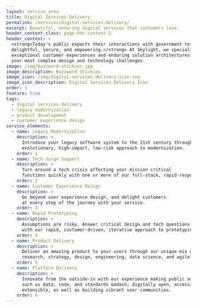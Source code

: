 ```yaml
---
layout: service_area
title: Digital Services Delivery
permalink: /services/digital-services-delivery/
excerpt: Beautiful, enduring digital services that customers love.
header_content_class: page-hdr-content-2
header_content: >
  <strong>Today's public expects their interactions with government to be simple,
  delightful, secure, and empowering.</strong> At Skylight, we specialize in creating
  exceptional customer experiences and enduring solution architectures out of
  your most complex design and technology challenges.
image: /img/buzzword-stickies.jpg
image_description: Buzzword Stickies
image_icon: /img/digital-services-delivery-icon.svg
image_icon_description: Digital Services Delivery Icon
order: 1
feature: true
tags:
  - digital services delivery
  - legacy modernization
  - product development
  - customer experience design
service_elements:
  - name: Legacy Modernization
    description: >
      Introduce your legacy software system to the 21st century through our
      evolutionary, high-impact, low-risk approach to modernization.
    order: 1
  - name: Tech Surge Support
    description: >
      Turn around a tech crisis affecting your mission critical
      functions quickly with one or more of our full-stack, rapid-response teams.
    order: 2
  - name: Customer Experience Design
    description: >
      Go beyond user experience design, and delight customers
      at every step of the journey with your service.
    order: 3
  - name: Rapid Prototyping
    description: >
      Assumptions are risky. Answer critical design and tech questions
      with our rapid, customer-driven, iterative approach to prototyping.
    order: 4
  - name: Product Delivery
    description: >
      Deliver an amazing product to your users through our unique mix of
      research, strategy, design, engineering, data science, and agile project management.
    order: 5
  - name: Platform Delivery
    description: >
      Innovate from the outside-in with our experience making public assets &mdash;
      such as data, code, and standards &mdash; digitally open, accessible, and
      extensible, as well as building vibrant user communities.
    order: 6
---
```

